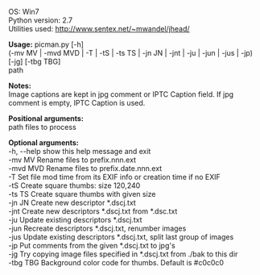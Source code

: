 OS:             Win7
<br>
Python version: 2.7
<br>
Utilities used: http://www.sentex.net/~mwandel/jhead/

<b>Usage:</b> picman.py [-h]
<br>
(-mv MV | -mvd MVD | -T | -tS | -ts TS | -jn JN | -jnt | -ju | -jun | -jus | -jp)
<br>
[-jg] [-tbg TBG]
<br>
path

<b>Notes:</b> 
<br>
Image captions are kept in jpg comment or IPTC Caption field. If jpg
comment is empty, IPTC Caption is used. 
<br>

<b>Positional arguments:</b>
<br>
path        files to process

<b>Optional arguments:</b>
<br>
-h, --help  show this help message and exit
<br>
-mv MV      Rename files to prefix.nnn.ext
<br>
-mvd MVD    Rename files to prefix.date.nnn.ext
<br>
-T          Set file mod time from its EXIF info or creation time if no EXIF
<br>
-tS         Create square thumbs: size 120,240
<br>
-ts TS      Create square thumbs with given size
<br>
-jn JN      Create new descriptor *.dscj.txt
<br>
-jnt        Create new descriptors *.dscj.txt from *.dsc.txt
<br>
-ju         Update existing descriptors *.dscj.txt
<br>
-jun        Recreate descriptors *.dscj.txt, renumber images
<br>
-jus        Update existing descriptors *.dscj.txt, split last group of images
<br>
-jp         Put comments from the given *.dscj.txt to jpg's
<br>
-jg         Try copying image files specified in *.dscj.txt from ./bak to this dir
<br>
-tbg TBG    Background color code for thumbs. Default is #c0c0c0
